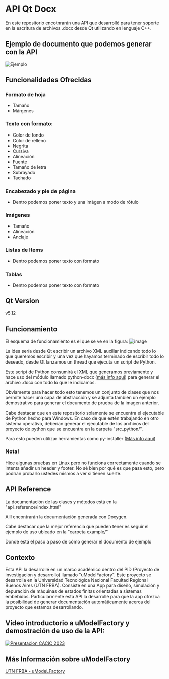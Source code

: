 # API Qt Docx
En este repositorio encotnrarán una API que desarrollé para tener soporte en la escritura de archivos .docx desde Qt utilizando en lenguaje C++.

## Ejemplo de documento que podemos generar con la API
![Ejemplo](https://github.com/user-attachments/assets/d891d31f-3077-4d63-b35a-ae9012523a83)


## Funcionalidades Ofrecidas
### Formato de hoja
- Tamaño
- Márgenes

### Texto con formato:
- Color de fondo
- Color de relleno
- Negrita
- Cursiva
- Alineación
- Fuente
- Tamaño de letra
- Subrayado
- Tachado

### Encabezado y pie de página
- Dentro podemos poner texto y una imágen a modo de rótulo

### Imágenes
- Tamaño
- Alineación
- Anclaje

### Listas de Items
- Dentro podemos poner texto con formato

### Tablas
- Dentro podemos poner texto con formato

## Qt Version
v5.12

## Funcionamiento
El esquema de funcionamiento es el que se ve en la figura:
![image](https://github.com/user-attachments/assets/86203528-292c-4886-853e-b251a8953259)

La idea sería desde Qt escribir un archivo XML auxiliar indicando todo lo que queremos escribir y una vez que hayamos terminado de escribir todo lo deseado, desde Qt lanzamos un thread que ejecuta un script de Python.

Este script de Python consumirá el XML que generamos previamente y hace uso del módulo llamado python-docx ([más info aquí](https://python-docx.readthedocs.io/en/latest/)) para generar el archivo .docx con todo lo que le indicamos.

Obviamente para hacer todo esto tenemos un conjunto de clases que nos permite hacer una capa de abstracción y se adjunta también un ejemplo demostrativo para generar el documento de prueba de la imagen anterior.

Cabe destacar que en este repositorio solamente se encuentra el ejecutable de Python hecho para Windows. En caso de que estén trabajando en otro sistema operativo, deberían generar el ejecutable de los archivos del proyecto de python que se encuentra en la carpeta "src_python/".

Para esto pueden utilizar herramientas como py-installer ([Más info aquí](https://pyinstaller.org/en/stable/))

### Nota!
Hice algunas pruebas en Linux pero no funciona correctamente cuando se intenta añadir un header y footer.
No sé bien por qué es que pasa esto, pero podrían probarlo ustedes mismos a ver si tienen suerte. 

## API Reference
La documentación de las clases y métodos está en la "api_reference/index.html"

Allí encontrarán la documentación generada con Doxygen.

Cabe destacar que la mejor referencia que pueden tener es seguir el ejemplo de uso ubicado en la "carpeta example/"

Donde está el paso a paso de cómo generar el documento de ejemplo

## Contexto
Esta API la desarrollé en un marco académico dentro del PID (Proyecto de investigación y desarrollo) llamado "uModelFactory".
Este proyecto se desarrolla en la Universidad Tecnológica Nacional Facultad Regional Buenos Aires (UTN FRBA).
Consiste en una App para diseño, simulación y depuración de máquinas de estados finitas orientadas a sistemas embebidos.
Particularmente esta API la desarrollé para que la app ofrezca la posibilidad de generar documentación automáticamente acerca del proyecto que estamos desarrollando.

## Video introductorio a uModelFactory y demostración de uso de la API:
[![Presentacion CACiC 2023](https://img.youtube.com/vi/wtGmZHFcD08/0.jpg)](https://www.youtube.com/watch?v=wtGmZHFcD08&t=138s&ab_channel=NicolasAlmaraz)

## Más Información sobre uModelFactory
[UTN FRBA - uModeLFactory](https://www.frba.utn.edu.ar/electronica/umodelfactory-2/)
